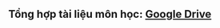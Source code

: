 ## Tổng hợp tài liệu môn học: [**Google Drive**](https://drive.google.com/drive/folders/13hB0vulxcDZG-6286Y9DGnXFkMQGNo0u?usp=sharing)